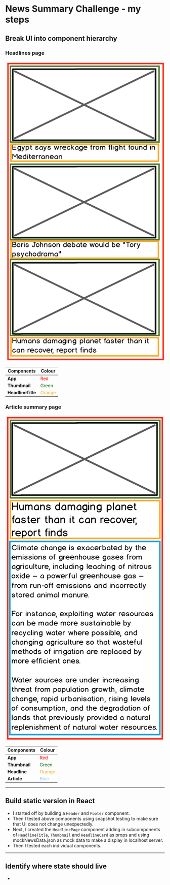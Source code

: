 # News Summary Challenge - my steps

## Break UI into component hierarchy

### Headlines page

![Headlines page mockup](/images/news-summary-project-headlines-page-mockup.png)

| Components        | Colour                                      |
| ----------------- | ------------------------------------------- |
| **App**           | <span style="color: red">Red</span>         |
| **Thumbnail**     | <span style="color: darkgreen">Green</span> |
| **HeadlineTitle** | <span style="color: orange">Orange</span>   |

### Article summary page

![Article page mockup](/images/news-summary-project-article-page-mockup.png)

| Components    | Colour                                      |
| ------------- | ------------------------------------------- |
| **App**       | <span style="color: red">Red</span>         |
| **Thumbnail** | <span style="color: darkgreen">Green</span> |
| **Headline**  | <span style="color: orange">Orange</span>   |
| **Article**   | <span style="color: skyblue">Blue</span>    |
---
## Build static version in React
- I started off by building a `Header` and `Footer` component.
- Then I tested above components using snapshot testing to make sure that UI does not change unexpectedly.
- Next, I created the `HeadlinePage` component adding in subcomponents of `HeadlineTitle`, `Thumbnail` and `HeadlineCard` as props and using mockNewsData.json as mock data to make a display in localhost server.
- Then I tested each individual components.
 --- 
## Identify where state should live
- 
